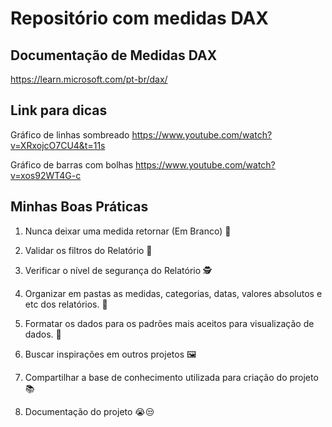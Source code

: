 # Repositório com medidas DAX 

## Documentação de Medidas DAX
https://learn.microsoft.com/pt-br/dax/

## Link para dicas

Gráfico de linhas sombreado
https://www.youtube.com/watch?v=XRxojcO7CU4&t=11s

Gráfico de barras com bolhas
https://www.youtube.com/watch?v=xos92WT4G-c


## Minhas Boas Práticas

1. Nunca deixar uma medida retornar (Em Branco) 🫡

2. Validar os filtros do Relatório 🧐

3. Verificar o nível de segurança do Relatório 🕵️

4. Organizar em pastas as medidas, categorias, datas, valores absolutos e etc dos relatórios. 📁

5. Formatar os dados para os padrões mais aceitos para visualização de dados. 🔢

6. Buscar inspirações em outros projetos 🖼️

7. Compartilhar a base de conhecimento utilizada para criação do projeto 📚

8. Documentação do projeto 😭😒
